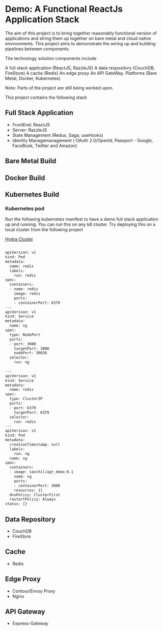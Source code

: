 # Demo: A Functional ReactJs Application Stack

The aim of this project is to bring together reasonably functional version of applications and string them up together on bare metal and cloud native environments. This project aims to demonstrate the wiring up and building pipelines between components.

The technology solution components include

A full stack application (ReactJS, RazzleJS)
A data respository (CouchDB, FireStore)
A cache (Redis)
An edge proxy
An API GateWay.
Platforms (Bare Metal, Docker, Kubernetes)

Note: Parts of the project are still being worked upon. 


This project contains the following stack

## Full Stack Application
- FrontEnd: ReactJS
- Server: RazzleJS
- State Management (Redux, Saga, useHooks)
- Identity Managemanagement ( OAuth 2.0/OpenId, Passport - Google, FaceBook, Twitter and Amazon)



## Bare Metal Build


## Docker Build


## Kubernetes Build

### Kubernetes pod


Run the following kubernetes manifest to have a demo full stack application up and running. You can run this on any k8 cluster. Try deploying this on a local cluster from the following project

[Hydra Cluster](https://github.com/sanchil/hydra_cluster)

```sh

apiVersion: v1
kind: Pod
metadata:
  name: redis
  labels:
    run: redis
spec:
  containers:
  - name: redis
    image: redis
    ports:
    - containerPort: 6379
---
apiVersion: v1
kind: Service
metadata:
  name: ng
spec:
  type: NodePort
  ports:
  - port: 3000
    targetPort: 3000
    nodePort: 30010
  selector:
    run: ng
 
---
apiVersion: v1
kind: Service
metadata:
  name: redis
spec:
  type: ClusterIP
  ports: 
  - port: 6379
    targetPort: 6379
  selector:
    run: redis
---
apiVersion: v1
kind: Pod
metadata:
  creationTimestamp: null
  labels:
    run: ng
  name: ng
spec:
  containers:
  - image: sanchil/agt_demo:0.1
    name: ng
    ports:
    - containerPort: 3000
    resources: {}
  dnsPolicy: ClusterFirst
  restartPolicy: Always
status: {}

```

## Data Repository
- CouchDB
- FireStore

## Cache
- Redis

## Edge Proxy
- Contour/Envoy Proxy
- Nginx

## API Gateway
- Express-Gateway

